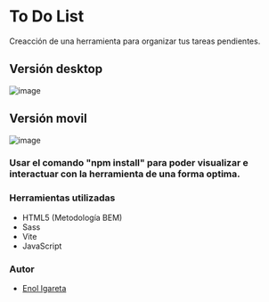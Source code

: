 # To Do List
Creacción de una herramienta para organizar tus tareas pendientes.

## Versión desktop
![image](https://user-images.githubusercontent.com/116892825/205448538-d24bc5bd-4ab2-4063-91ed-d91844bd32f2.png)


## Versión movil
![image](https://user-images.githubusercontent.com/116892825/205448620-35e0be9b-9cff-4175-a794-22c0478aa58a.png)

### Usar el comando "npm install" para poder visualizar e interactuar con la herramienta de una forma optima.

### Herramientas utilizadas
- HTML5 (Metodología BEM)
- Sass
- Vite
- JavaScript 

### Autor

- [Enol Igareta](https://github.com/EnolCode)

